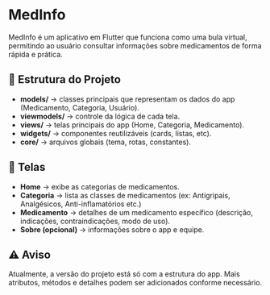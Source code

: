 # MedInfo
MedInfo é um aplicativo em Flutter que funciona como uma bula virtual, permitindo ao usuário consultar informações sobre medicamentos de forma rápida e prática.

## 📌 Estrutura do Projeto

- **models/** → classes principais que representam os dados do app (Medicamento, Categoria, Usuário).
- **viewmodels/** → controle da lógica de cada tela.
- **views/** → telas principais do app (Home, Categoria, Medicamento).
- **widgets/** → componentes reutilizáveis (cards, listas, etc).
- **core/** → arquivos globais (tema, rotas, constantes).

## 📱 Telas

- **Home** → exibe as categorias de medicamentos.
- **Categoria** → lista as classes de medicamentos (ex: Antigripais, Analgésicos, Anti-inflamatórios etc.)
- **Medicamento** → detalhes de um medicamento específico (descrição, indicações, contraindicações, modo de uso).
- **Sobre (opcional)** → informações sobre o app e equipe.

## ⚠️ Aviso  
Atualmente, a versão do projeto está só com a estrutura do app.
Mais atributos, métodos e detalhes podem ser adicionados conforme necessário.
